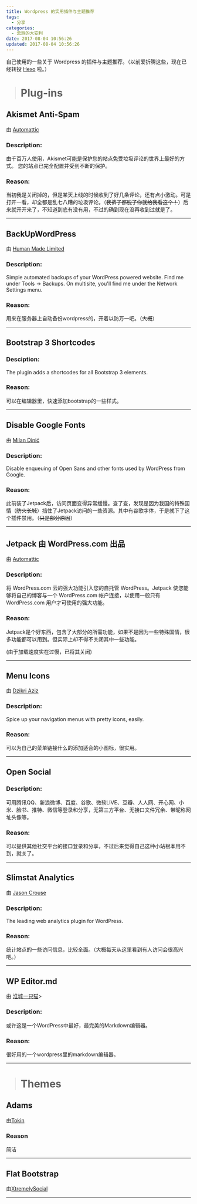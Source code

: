```yaml
---
title: Wordpress 的实用插件与主题推荐
tags:
  - 分享
categories:
  - 云游的大安利
date: 2017-08-04 10:56:26
updated: 2017-08-04 10:56:26
---
```


自己使用的一些关于 Wordpress 的插件与主题推荐。（以前爱折腾这些，现在已经转投 [Hexo](https://hexo.io) 啦。）

<!-- more -->

> # Plug-ins

## Akismet Anti-Spam
由 [Automattic](http://automattic.com/wordpress-plugins/)
### Description:
由千百万人使用，Akismet可能是保护您的站点免受垃圾评论的世界上最好的方式。 您的站点已完全配置并受到不断的保护。

### Reason:
当初我是关闭掉的，但是某天上线的时候收到了好几条评论，还有点小激动。可是打开一看，却全都是乱七八糟的垃圾评论。（<del>我裤子都脱了你就给我看这个！</del>）后来就开开来了，不知道到底有没有用，不过的确到现在没再收到过就是了。

---

## BackUpWordPress
由 [Human Made Limited](http://hmn.md/)
### Description:
Simple automated backups of your WordPress powered website. Find me under Tools → Backups. On multisite, you'll find me under the Network Settings menu.
### Reason:
用来在服务器上自动备份wordpress的，开着以防万一吧。（<del>大概</del>）

---

## Bootstrap 3 Shortcodes

### Desciption:
The plugin adds a shortcodes for all Bootstrap 3 elements.

### Reason:
可以在编辑器里，快速添加bootstrap的一些样式。

---

## Disable Google Fonts
由 [Milan Dinić](disablehttp://blog.milandinic.com/)
### Description:
Disable enqueuing of Open Sans and other fonts used by WordPress from Google.

### Reason:
此前装了Jetpack后，访问页面变得异常缓慢。查了查，发现是因为我国的特殊国情（<del>防火长城</del>）挡住了Jetpack访问的一些资源。其中有谷歌字体，于是就下了这个插件禁用。（<del>只是部分原因</del>）

---

## Jetpack 由 WordPress.com 出品
由 [Automattic](https://jetpack.com/)
### Description:
将 WordPress.com 云的强大功能引入您的自托管 WordPress。Jetpack 使您能够将自己的博客与一个 WordPress.com 帐户连接，以使用一般只有 WordPress.com 用户才可使用的强大功能。

### Reason:
Jetpack是个好东西，包含了大部分的所需功能，如果不是因为一些特殊国情，很多功能都可以用到。但实际上却不得不关闭其中一些功能。

(由于加载速度实在过慢，已将其关闭)

---

## Menu Icons
由 [Dzikri Aziz](http://kucrut.org/)

### Description:
Spice up your navigation menus with pretty icons, easily.

### Reason:
可以为自己的菜单链接什么的添加适合的小图标，很实用。

---

## Open Social

### Description:
可用腾讯QQ、新浪微博、百度、谷歌、微软LIVE、豆瓣、人人网、开心网、小米、脸书、推特、微信等登录和分享，无第三方平台、无接口文件冗余、带昵称网址头像等。

### Reason:
可以提供其他社交平台的接口登录和分享，不过后来觉得自己这种小站根本用不到，就关了。

---

## Slimstat Analytics
由 [Jason Crouse](http://www.wp-slimstat.com/)

### Description:
The leading web analytics plugin for WordPress.

### Reason:
统计站点的一些访问信息，比较全面。（大概每天从这里看到有人访问会很高兴吧。）

---

## WP Editor.md

由 [淮城一只猫](https://iiong.com/)> 

### Description:
或许这是一个WordPress中最好，最完美的Markdown编辑器。

### Reason:
很好用的一个wordpress里的markdown编辑器。

---

> # Themes

## Adams 
由[Tokin](https://biji.io/)

### Reason
简洁

---

## Flat Bootstrap 
由[XtremelySocial](http://xtremelysocial.com/)

---